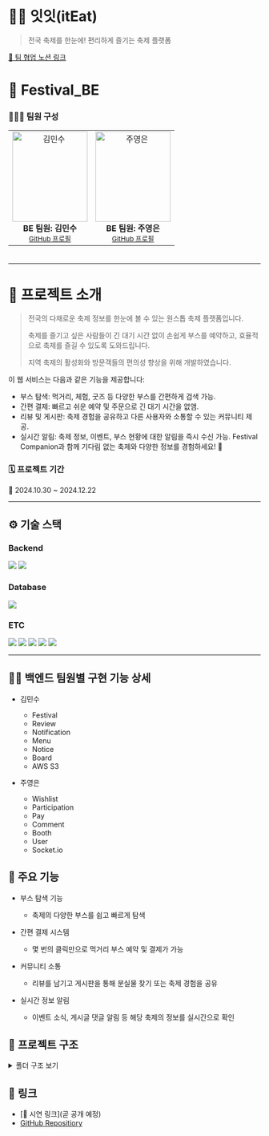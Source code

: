 # **🎉🎪 잇잇(itEat)**
> 전국 축제를 한눈에! 편리하게 즐기는 축제 플랫폼

[📄 팀 협업 노션 링크](https://bubble-city-3ac.notion.site/45d0984c93d146ebad41f9d4c835a0eb?v=d38586371d5d47e8bba3ee1ec029b278&pvs=4)

# **👥 Festival_BE**
### **👨‍👩‍👧 팀원 구성**
<div align="center">
  <table height="250px" width="100%">
    <tbody>
      <tr>
        <td align="center">
          <img src="https://github.com/user-attachments/assets/bce92c0f-1948-42bf-b5ea-de410b250d3e" width="150px;" height=180px" alt="김민수"/><br />
          <b>BE 팀원: 김민수</b><br />
          <sub><a href="https://github.com/Minsugar98">GitHub 프로필</a></sub>
        </td>
        <td align="center">
          <img src="https://github.com/user-attachments/assets/d891e028-511f-4d7e-a08b-d11a63e9826b" width="150px;" height="180px;" alt="주영은"/><br />
          <b>BE 팀원: 주영은</b><br />
          <sub><a href="https://github.com/juyeongeun">GitHub 프로필</a></sub>
        </td>
      </tr>
    </tbody>
  </table>
</div>

---

# **🌟 프로젝트 소개**

>전국의 다채로운 축제 정보를 한눈에 볼 수 있는 원스톱 축제 플랫폼입니다.
>
>축제를 즐기고 싶은 사람들이 긴 대기 시간 없이 손쉽게 부스를 예약하고, 효율적으로 축제를 즐길 수 있도록 도와드립니다.
>
>지역 축제의 활성화와 방문객들의 편의성 향상을 위해 개발하였습니다.

이 웹 서비스는 다음과 같은 기능을 제공합니다:

- 부스 탐색: 먹거리, 체험, 굿즈 등 다양한 부스를 간편하게 검색 가능.
- 간편 결제: 빠르고 쉬운 예약 및 주문으로 긴 대기 시간을 없앰.
- 리뷰 및 게시판: 축제 경험을 공유하고 다른 사용자와 소통할 수 있는 커뮤니티 제공.
- 실시간 알림: 축제 정보, 이벤트, 부스 현황에 대한 알림을 즉시 수신 가능.
Festival Companion과 함께 기다림 없는 축제와 다양한 정보를 경험하세요! 🎊

### **🗓 프로젝트 기간**

📅 2024.10.30 ~ 2024.12.22

---

## **⚙ 기술 스택**

### Backend

<img src="https://img.shields.io/badge/express-000000?style=for-the-badge&logo=express&logoColor=white"> <img src="https://img.shields.io/badge/PrismaORM-2D3748?style=for-the-badge&logo=Prisma&logoColor=white">

### Database

<img src="https://img.shields.io/badge/PostgreSQL-4169E1?style=for-the-badge&logo=PostgreSQL&logoColor=white">

### ETC

<img src="https://img.shields.io/badge/socket.io-010101?style=for-the-badge&logo=socket.io&logoColor=white"> <img src="https://img.shields.io/badge/awsS3-569A31?style=for-the-badge&logo=Amazon S3&logoColor=white"> <img src="https://img.shields.io/badge/github-181717?style=for-the-badge&logo=github&logoColor=white"> <img src="https://img.shields.io/badge/discord-5865F2?style=for-the-badge&logo=discord&logoColor=white"> <img src="https://img.shields.io/badge/notion-000000?style=for-the-badge&logo=notion&logoColor=white">

---

## **🧑‍💻 백엔드 팀원별 구현 기능 상세**
- 김민수
  - Festival
  - Review
  - Notification
  - Menu
  - Notice
  - Board
  - AWS S3
    
- 주영은
  - Wishlist
  - Participation
  - Pay
  - Comment
  - Booth
  - User
  - Socket.io
 
## **🚀 주요 기능**
- 부스 탐색 기능
  - 축제의 다양한 부스를 쉽고 빠르게 탐색

- 간편 결제 시스템
  - 몇 번의 클릭만으로 먹거리 부스 예약 및 결제가 가능

- 커뮤니티 소통
  - 리뷰를 남기고 게시판을 통해 분실물 찾기 또는 축제 경험을 공유

- 실시간 정보 알림
  - 이벤트 소식, 게시글 댓글 알림 등 해당 축제의 정보를 실시간으로 확인
 
## **📂 프로젝트 구조**
<details>
  <summary>폴더 구조 보기</summary>
<pre>
📦festival-be
 ┣ 📂config
 ┃ ┣ 📜cookieConfig.js
 ┃ ┗ 📜passportConfig.js
 ┣ 📂controllers
 ┃ ┣ 📜boardController.js
 ┃ ┣ 📜boothController.js
 ┃ ┣ 📜commentController.js
 ┃ ┣ 📜festivalController.js
 ┃ ┣ 📜menuController.js
 ┃ ┣ 📜noticeController.js
 ┃ ┣ 📜notificationController.js
 ┃ ┣ 📜participationController.js
 ┃ ┣ 📜payController.js
 ┃ ┣ 📜reviewController.js
 ┃ ┣ 📜userController.js
 ┃ ┗ 📜wishlistController.js
 ┣ 📂middleware
 ┃ ┣ 📂booth
 ┃ ┃ ┗ 📜boothValidation.js
 ┃ ┣ 📂error
 ┃ ┃ ┣ 📜asyncHandler.js
 ┃ ┃ ┗ 📜errorHandler.js
 ┃ ┗ 📂passport
 ┃ ┃ ┗ 📜jwtToken.js
 ┣ 📂prisma
 ┃ ┣ 📂migrations
 ┃ ┃ ┣ 📂20241210120852_review
 ┃ ┃ ┃ ┗ 📜migration.sql
 ┃ ┃ ┗ 📜migration_lock.toml
 ┃ ┣ 📜schema.prisma
 ┃ ┗ 📜seed.js
 ┣ 📂repositorys
 ┃ ┣ 📜boardRepository.js
 ┃ ┣ 📜boothRepository.js
 ┃ ┣ 📜commentRepository.js
 ┃ ┣ 📜festivalRepository.js
 ┃ ┣ 📜menuRepository.js
 ┃ ┣ 📜noticeRepository.js
 ┃ ┣ 📜notificationRepository.js
 ┃ ┣ 📜participationRepository.js
 ┃ ┣ 📜payRepository.js
 ┃ ┣ 📜reviewRepository.js
 ┃ ┣ 📜userRepository.js
 ┃ ┗ 📜wishlistRepository.js
 ┣ 📂router
 ┃ ┣ 📜boardRouter.js
 ┃ ┣ 📜boothRouter.js
 ┃ ┣ 📜commentRouter.js
 ┃ ┣ 📜festivalRouter.js
 ┃ ┣ 📜menuRouter.js
 ┃ ┣ 📜noticeRouter.js
 ┃ ┣ 📜notificationRouter.js
 ┃ ┣ 📜participationRouter.js
 ┃ ┣ 📜payRouter.js
 ┃ ┣ 📜reviewRouter.js
 ┃ ┣ 📜userRouter.js
 ┃ ┗ 📜wishlistRouter.js
 ┣ 📂scheduler
 ┃ ┗ 📜festivalCreate.js
 ┣ 📂services
 ┃ ┣ 📜boardService.js
 ┃ ┣ 📜boothService.js
 ┃ ┣ 📜commentService.js
 ┃ ┣ 📜festivalService.js
 ┃ ┣ 📜menuService.js
 ┃ ┣ 📜noticeService.js
 ┃ ┣ 📜notificationService.js
 ┃ ┣ 📜participationService.js
 ┃ ┣ 📜payService.js
 ┃ ┣ 📜reviewService.js
 ┃ ┣ 📜userService.js
 ┃ ┗ 📜wishlistService.js
 ┣ 📂utils
 ┃ ┣ 📜checkUser.js
 ┃ ┗ 📜prismaClient.js
 ┣ 📜README.md
 ┣ 📜app.js
 ┣ 📜package-lock.json
 ┣ 📜package.json  
</pre>
</details>

## **🔗 링크**
- [📄 시연 링크](곧 공개 예정)
- [GitHub Repositiory](https://github.com/festival-infomation)
